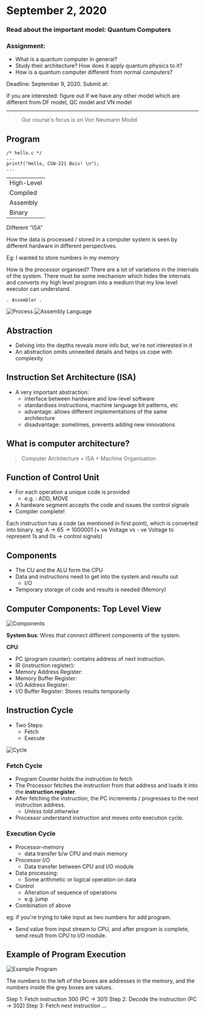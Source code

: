 # September 2, 2020

### Read about the important model: Quantum Computers

### Assignment:
- What is a quantum computer in general?
- Study their architecture? How does it apply quantum physics to it?
- How is a quantum computer different from normal computers?

Deadline: September 9, 2020.
Submit at: 

If you are interested: figure out if we have any other model which are different from DF model, QC model and VN model

---

> Our course's focus is on Von Neumann Model

## Program
```
/* hello.c */
...
printf("Hello, CSN-221 Bois! \n");
...
```

|  |
|-|
| High-Level |
| Compiled |
| Assembly |
| Binary |

Different "ISA"

How the data is processed / stored in a computer system is seen by different hardware in different perspectives.

Eg: I wanted to store numbers in my memory

How is the processor organised? There are a lot of variations in the internals of the system. There must be some mechanism which hides the internals and converts my high level program into a medium that my low level executor can understand. 

`. Assembler .` 

![Process](./static/sept-2/c-a-b.png)
![Assembly Language](./static/sept-2/assembly-lang.png)
## Abstraction
- Delving into the depths reveals more info but, we're not interested in it
- An abstraction omits unneeded details and helps us cope with complexity

## Instruction Set Architecture (ISA)
- A very important abstraction:
	- interface between hardware and low-level software
	- standardises instructions, machine language bit patterns, etc
	- advantage: allows different implementations of the same architecture
	- disadvantage: sometimes, prevents adding new innovations

## What is computer architecture?
> Computer Architecture = ISA + Machine Organisation

## Function of Control Unit
- For each operation a unique code is provided
	- e.g. : ADD, MOVE
- A hardware segment accepts the code and issues the control signals
- Compiler complete!

Each instruction has a code (as mentioned in first point), which is converted into binary.
eg:  A -> 65 -> 1000001 (+ ve Voltage vs - ve Voltage to represent 1s and 0s  -> control signals)

## Components
- The CU and the ALU form the CPU
- Data and instructions need to get into the system and results out
	- I/O
- Temporary storage of code and results is needed (Memory)

## Computer Components: Top Level View
![Components](./static/sept-2/comp-components.png)

**System bus**: Wires that connect different components of the system.

**CPU**:
- PC (program counter): contains address of next instruction.
- IR (instruction register): 
- Memory Address Register:
- Memory Buffer Register:
- I/O Address Register: 
- I/O Buffer Register: Stores results temporarily	

## Instruction Cycle
- Two Steps:
	- Fetch
	- Execute

![Cycle](./static/sept-2/instr-cycle.png)

### Fetch Cycle
- Program Counter holds the instruction to fetch
- The Processor fetches the instruction from that address and loads it into the **instruction register**.
- After fetching the instruction, the PC increments / progresses to the next instruction address.
	- *Unless told otherwise*
- Processor understand instruction and moves onto execution cycle.

### Execution Cycle
- Processor-memory
	- data transfer b/w CPU and main memory
- Processor I/O
	- Data transfer between CPU and I/O module
- Data processing:
	- Some arithmetic or logical operation on data
- Control
	- Alteration of sequence of operations
	- e.g. jump 
- Combination of above

eg: if you're trying to take input as two numbers for add program.
- Send value from input stream to CPU, and after program is complete, send result from CPU to I/O module. 

## Example of Program Execution
![Example Program](./static/sept-2/eg-of-pgm-exec.png)

The numbers to the left of the boxes are addresses in the memory, and the numbers inside the grey boxes are values.

Step 1: Fetch instruction 300 (PC -> 301)
Step 2: Decode the instruction (PC -> 302)
Step 3: Fetch next instruction 
...

